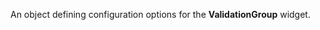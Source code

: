<!--**
/*-------------------------------------------
    Auto-generated file. Do not modify.
-------------------------------------------

**-->

<!--shortDescription-->
An object defining configuration options for the **ValidationGroup** widget.
<!--/shortDescription-->

<!--fullDescription-->

<!--/fullDescription-->
